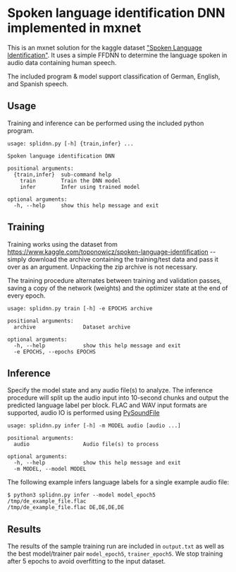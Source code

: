 # Spoken language identification DNN implemented in mxnet

This is an mxnet solution for the kaggle dataset ["Spoken Language Identification"](https://www.kaggle.com/toponowicz/spoken-language-identification). It uses a simple FFDNN to determine the language spoken in audio data containing human speech.

The included program & model support classification of German, English, and Spanish speech.

## Usage

Training and inference can be performed using the included python program.

```
usage: splidnn.py [-h] {train,infer} ...

Spoken language identification DNN

positional arguments:
  {train,infer}  sub-command help
    train        Train the DNN model
    infer        Infer using trained model

optional arguments:
  -h, --help     show this help message and exit
```

## Training

Training works using the dataset from https://www.kaggle.com/toponowicz/spoken-language-identification -- simply download the archive containing the training/test data and pass it over as an argument. Unpacking the zip archive is not necessary.

The training procedure alternates between training and validation passes, saving a copy of the network (weights) and the optimizer state at the end of every epoch.

```
usage: splidnn.py train [-h] -e EPOCHS archive

positional arguments:
  archive               Dataset archive

optional arguments:
  -h, --help            show this help message and exit
  -e EPOCHS, --epochs EPOCHS
```

## Inference

Specify the model state and any audio file(s) to analyze. The inference procedure will split up the audio input into 10-second chunks and output the predicted language label per block. FLAC and WAV input formats are supported, audio IO is performed using [PySoundFile](https://pysoundfile.readthedocs.io)

```
usage: splidnn.py infer [-h] -m MODEL audio [audio ...]

positional arguments:
  audio                 Audio file(s) to process

optional arguments:
  -h, --help            show this help message and exit
  -m MODEL, --model MODEL
```

The following example infers language labels for a single example audio file:

```
$ python3 splidnn.py infer --model model_epoch5 /tmp/de_example_file.flac 
/tmp/de_example_file.flac DE,DE,DE,DE
```

## Results

The results of the sample training run are included in `output.txt` as well as the best model/trainer pair `model_epoch5`, `trainer_epoch5`. We stop training after 5 epochs to avoid overfitting to the input dataset.
